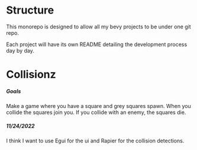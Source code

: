 # Structure
This monorepo is designed to allow all my bevy projects to be under one git repo.

Each project will have its own README detailing the development process day by  day.

# Collisionz
##### Goals
Make a game where you have a square and grey squares spawn.
When you collide the squares join you.
If you collide with an enemy, the squares die.

##### 11/24/2022
I think I want to use Egui for the ui and Rapier for the collision detections.
